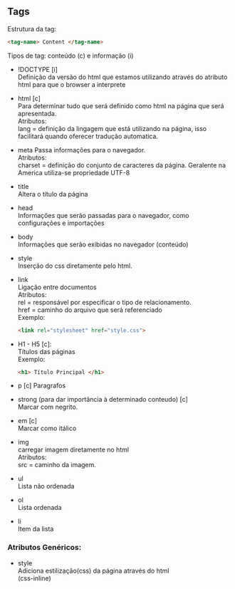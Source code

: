 ## Tags

Estrutura da tag:
```html 
<tag-name> Content </tag-name>
```
Tipos de tag: conteúdo (c) e informação (i)

- !DOCTYPE [i]  
Definição da versão do html que estamos utilizando através do atributo html para que o browser a interprete

- html [c]  
Para determinar tudo que será definido como html na página que será apresentada.  
Atributos:  
lang = definição da lingagem que está utilizando na página, isso facilitará quando oferecer tradução automatica.

- meta 
Passa informações para o navegador.   
Atributos:  
charset = definição do conjunto de caracteres da página. Geralente na America utiliza-se propriedade UTF-8

- title  
Altera o título da página

- head  
Informações que serão passadas para o navegador, como configurações e importações

- body  
Informações que serão exibidas no navegador (conteúdo)

- style  
Inserção do css diretamente pelo html.

- link  
  Ligação entre documentos  
  Atributos:  
  rel = responsável por especificar o tipo de relacionamento.  
  href = caminho do arquivo que será referenciado  
  Exemplo:  
  ```html
  <link rel="stylesheet" href="style.css">
  ```
- H1 - H5 [c]:  
    Títulos das páginas  
    Exemplo: 
    ```html
    <h1> Título Principal </h1>
    ```

- p [c]
Paragrafos

- strong (para dar importância à determinado conteudo) [c]  
Marcar com negrito.

- em [c]  
Marcar como itálico

- img  
  carregar imagem diretamente no html  
  Atributos:  
  src = caminho da imagem.

- ul  
  Lista não ordenada

- ol  
  Lista ordenada

- li  
  Item da lista
### Atributos Genéricos:

- style  
Adiciona estilização(css) da página através do html  
(css-inline)